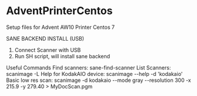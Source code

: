 # AdventPrinterCentos

Setup files for Advent AW10 Printer Centos 7

SANE BACKEND INSTALL (USB)

1. Connect Scanner with USB
2. Run SH script, will install sane backend 

Useful Commands
Find scanners: sane-find-scanner
List Scanners: scanimage -L
Help for KodakAIO device: scanimage --help -d 'kodakaio'
Basic low res scan:  scanimage -d kodakaio --mode gray --resolution 300 -x 215.9 -y 279.40 > MyDocScan.pgm
      
